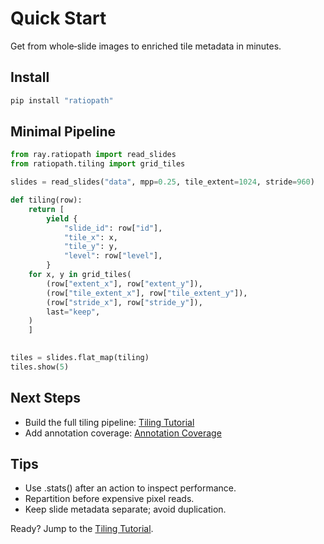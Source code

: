 # Quick Start

Get from whole‑slide images to enriched tile metadata in minutes.

## Install
```bash
pip install "ratiopath"
```

## Minimal Pipeline
```python
from ray.ratiopath import read_slides
from ratiopath.tiling import grid_tiles

slides = read_slides("data", mpp=0.25, tile_extent=1024, stride=960)

def tiling(row):
    return [
        yield {
            "slide_id": row["id"],
            "tile_x": x,
            "tile_y": y,
            "level": row["level"],
        }
    for x, y in grid_tiles(
        (row["extent_x"], row["extent_y"]),
        (row["tile_extent_x"], row["tile_extent_y"]),
        (row["stride_x"], row["stride_y"]),
        last="keep",
    )
    ]
        

tiles = slides.flat_map(tiling)
tiles.show(5)
```

## Next Steps
- Build the full tiling pipeline: [Tiling Tutorial](./tiling.md)
- Add annotation coverage: [Annotation Coverage](./annotations.md)

## Tips
- Use .stats() after an action to inspect performance.
- Repartition before expensive pixel reads.
- Keep slide metadata separate; avoid duplication.

Ready? Jump to the [Tiling Tutorial](./tiling.md).
